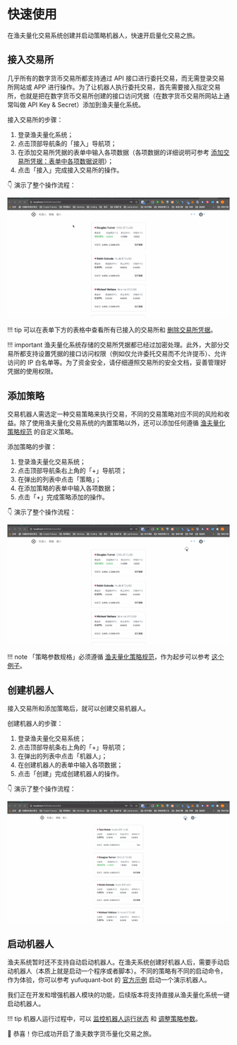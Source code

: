 # 快速使用

在渔夫量化交易系统创建并启动策略机器人，快速开启量化交易之旅。

## 接入交易所

几乎所有的数字货币交易所都支持通过 API 接口进行委托交易，而无需登录交易所网站或 APP 进行操作。为了让机器人执行委托交易，首先需要接入指定交易所，也就是把在数字货币交易所创建的接口访问凭据（在数字货币交易所网站上通常叫做 API Key & Secret）添加到渔夫量化系统。

接入交易所的步骤：

1. 登录渔夫量化系统；
2. 点击顶部导航条的「接入」导航项；
3. 在添加交易所凭据的表单中输入各项数据（各项数据的详细说明可参考 [添加交易所凭据：表单中各项数据说明](credential.md#添加交易所凭据)）；
4. 点击「接入」完成接入交易所的操作。

👇 演示了整个操作流程：

![](../screenshots/add_exchange_credential.gif)

!!! tip
    可以在表单下方的表格中查看所有已接入的交易所和 [删除交易所凭据](credential.md#删除交易所凭据)。

!!! important
    渔夫量化系统存储的交易所凭据都已经过加密处理。此外，大部分交易所都支持设置凭据的接口访问权限（例如仅允许委托交易而不允许提币）、允许访问的 IP 白名单等。为了资金安全，请仔细遵照交易所的安全文档，妥善管理好凭据的使用权限。

## 添加策略

交易机器人需选定一种交易策略来执行交易，不同的交易策略对应不同的风险和收益。除了使用渔夫量化交易系统的内置策略以外，还可以添加任何遵循 [渔夫量化策略规范](https://yufuquant.github.io/yufuquant/specification/) 的自定义策略。

添加策略的步骤：

1. 登录渔夫量化交易系统；
2. 点击顶部导航条右上角的「+」导航项；
3. 在弹出的列表中点击「策略」；
4. 在添加策略的表单中输入各项数据；
5. 点击「+」完成策略添加的操作。

👇 演示了整个操作流程：

![](../screenshots/add_strategy.gif)

!!! note
    「策略参数规格」必须遵循 [渔夫量化策略规范](https://yufuquant.github.io/yufuquant/specification/)，作为起步可以参考 [这个例子](https://yufuquant.github.io/yufuquant/specification/#%E7%A4%BA%E4%BE%8B)。

## 创建机器人

接入交易所和添加策略后，就可以创建交易机器人。

创建机器人的步骤：

1. 登录渔夫量化交易系统；
2. 点击顶部导航条右上角的「+」导航项；
3. 在弹出的列表中点击「机器人」；
4. 在创建机器人的表单中输入各项数据；
5. 点击「创建」完成创建机器人的操作。

👇 演示了整个操作流程：

![](../screenshots/add_robot.gif)

## 启动机器人

渔夫系统暂时还不支持自动启动机器人。在渔夫系统创建好机器人后，需要手动启动机器人（本质上就是启动一个程序或者脚本）。不同的策略有不同的启动命令，作为体验，你可以参考 yufuquant-bot 的 [官方示例](https://github.com/yufuquant/yufuquant-bot/tree/master/demo) 启动一个演示机器人。

我们正在开发和增强机器人模块的功能，后续版本将支持直接从渔夫量化系统一键启动机器人。

!!! tip
    机器人运行过程中，可以 [监控机器人运行状态](robot.md#监控机器人运行状态) 和 [调整策略参数](robot.md#调整策略参数)。

💐 恭喜！你已成功开启了渔夫数字货币量化交易之旅。